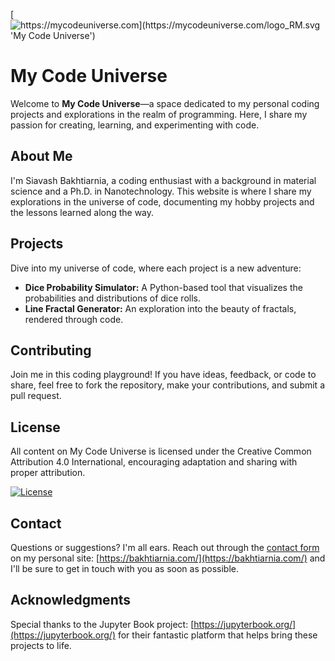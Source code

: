 [![https://mycodeuniverse.com](https://mycodeuniverse.com/logo_RM.svg 'My Code Universe')](https://mycodeuniverse.com/)

# My Code Universe

Welcome to **My Code Universe**—a space dedicated to my personal coding projects and explorations in the realm of programming. Here, I share my passion for creating, learning, and experimenting with code.

## About Me

I'm Siavash Bakhtiarnia, a coding enthusiast with a background in material science and a Ph.D. in Nanotechnology. This website is where I share my explorations in the universe of code, documenting my hobby projects and the lessons learned along the way.

## Projects

Dive into my universe of code, where each project is a new adventure:

- **Dice Probability Simulator:** A Python-based tool that visualizes the probabilities and distributions of dice rolls.
- **Line Fractal Generator:** An exploration into the beauty of fractals, rendered through code.

## Contributing

Join me in this coding playground! If you have ideas, feedback, or code to share, feel free to fork the repository, make your contributions, and submit a pull request.

## License

All content on My Code Universe is licensed under the Creative Common Attribution 4.0 International, encouraging adaptation and sharing with proper attribution.

[![License](https://img.shields.io/badge/License-CC%20BY%204.0-blue.svg)](https://creativecommons.org/licenses/by/4.0/)

## Contact

Questions or suggestions? I'm all ears. Reach out through the [contact form](https://bakhtiarnia.com/html/form) on my personal site: [https://bakhtiarnia.com/](https://bakhtiarnia.com/) and I'll be sure to get in touch with you as soon as possible.

## Acknowledgments

Special thanks to the Jupyter Book project: [https://jupyterbook.org/](https://jupyterbook.org/)
 for their fantastic platform that helps bring these projects to life.
